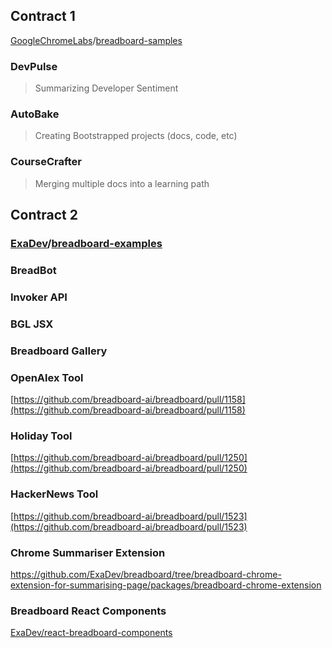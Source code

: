 ## Contract 1

[GoogleChromeLabs](https://github.com/GoogleChromeLabs)/[breadboard-samples](https://github.com/GoogleChromeLabs/breadboard-samples)

### DevPulse

> Summarizing Developer Sentiment

### AutoBake

> Creating Bootstrapped projects (docs, code, etc)

### CourseCrafter

> Merging multiple docs into a learning path

## Contract 2

### [ExaDev](https://github.com/ExaDev)/[breadboard-examples](https://github.com/ExaDev/breadboard-examples)

### BreadBot

### Invoker API

### BGL JSX

### Breadboard Gallery

### OpenAlex Tool

[https://github.com/breadboard-ai/breadboard/pull/1158](https://github.com/breadboard-ai/breadboard/pull/1158)

### Holiday Tool

[https://github.com/breadboard-ai/breadboard/pull/1250](https://github.com/breadboard-ai/breadboard/pull/1250)

### HackerNews Tool

[https://github.com/breadboard-ai/breadboard/pull/1523](https://github.com/breadboard-ai/breadboard/pull/1523)

### Chrome Summariser Extension

https://github.com/ExaDev/breadboard/tree/breadboard-chrome-extension-for-summarising-page/packages/breadboard-chrome-extension

### Breadboard React Components

[ExaDev/react-breadboard-components](https://github.com/ExaDev/react-breadboard-components)
